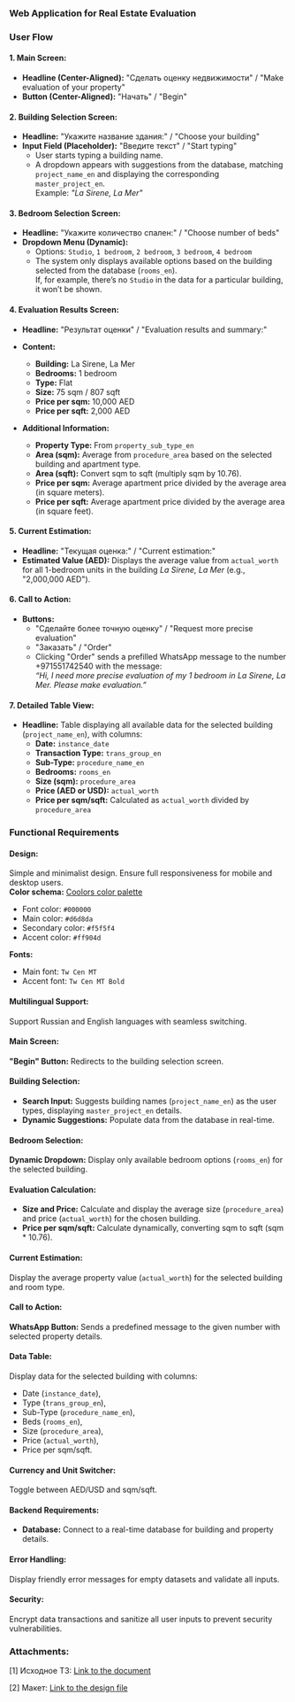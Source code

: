 ### **Web Application for Real Estate Evaluation**


### **User Flow**


#### **1. Main Screen:**
- **Headline (Center-Aligned):** 
  "Сделать оценку недвижимости" / "Make evaluation of your property"
- **Button (Center-Aligned):** 
  "Начать" / "Begin"


#### **2. Building Selection Screen:**
- **Headline:** 
  "Укажите название здания:" / "Choose your building"
- **Input Field (Placeholder):** 
  "Введите текст" / "Start typing"  
  - User starts typing a building name.
  - A dropdown appears with suggestions from the database, matching `project_name_en` and displaying the corresponding `master_project_en`.  
    Example: _"La Sirene, La Mer"_


#### **3. Bedroom Selection Screen:**
- **Headline:** 
  "Укажите количество спален:" / "Choose number of beds"
- **Dropdown Menu (Dynamic):**
  - Options: `Studio`, `1 bedroom`, `2 bedroom`, `3 bedroom`, `4 bedroom`
  - The system only displays available options based on the building selected from the database (`rooms_en`).  
    If, for example, there’s no `Studio` in the data for a particular building, it won’t be shown.


#### **4. Evaluation Results Screen:**
- **Headline:** 
  "Результат оценки" / "Evaluation results and summary:"
- **Content:** 
  - **Building:** La Sirene, La Mer  
  - **Bedrooms:** 1 bedroom  
  - **Type:** Flat  
  - **Size:** 75 sqm / 807 sqft  
  - **Price per sqm:** 10,000 AED  
  - **Price per sqft:** 2,000 AED

- **Additional Information:**
  - **Property Type:** From `property_sub_type_en`
  - **Area (sqm):** Average from `procedure_area` based on the selected building and apartment type.
  - **Area (sqft):** Convert sqm to sqft (multiply sqm by 10.76).
  - **Price per sqm:** Average apartment price divided by the average area (in square meters).
  - **Price per sqft:** Average apartment price divided by the average area (in square feet).


#### **5. Current Estimation:**
- **Headline:** 
  "Текущая оценка:" / "Current estimation:"
- **Estimated Value (AED):** 
  Displays the average value from `actual_worth` for all 1-bedroom units in the building _La Sirene, La Mer_ (e.g., "2,000,000 AED").


#### **6. Call to Action:**
- **Buttons:** 
  - "Сделайте более точную оценку" / "Request more precise evaluation"  
  - "Заказать" / "Order"  
  - Clicking "Order" sends a prefilled WhatsApp message to the number +971551742540 with the message:  
    _“Hi, I need more precise evaluation of my 1 bedroom in La Sirene, La Mer. Please make evaluation.”_


#### **7. Detailed Table View:**
- **Headline:** 
  Table displaying all available data for the selected building (`project_name_en`), with columns:
  - **Date:** `instance_date`
  - **Transaction Type:** `trans_group_en`
  - **Sub-Type:** `procedure_name_en`
  - **Bedrooms:** `rooms_en`
  - **Size (sqm):** `procedure_area`
  - **Price (AED or USD):** `actual_worth`
  - **Price per sqm/sqft:** Calculated as `actual_worth` divided by `procedure_area`


### **Functional Requirements**


#### **Design:**

Simple and minimalist design. Ensure full responsiveness for mobile and desktop users.  
**Color schema:** [Coolors color palette](https://coolors.co/d6d8da-d6d8da-f5f5f4-ff904d-000000)
- Font color: `#000000`
- Main color: `#d6d8da`
- Secondary color: `#f5f5f4`
- Accent color: `#ff904d`

**Fonts:**
- Main font: `Tw Cen MT`
- Accent font: `Tw Cen MT Bold`


#### **Multilingual Support:**
Support Russian and English languages with seamless switching.


#### **Main Screen:**
**"Begin" Button:** Redirects to the building selection screen.


#### **Building Selection:**
- **Search Input:** Suggests building names (`project_name_en`) as the user types, displaying `master_project_en` details.
- **Dynamic Suggestions:** Populate data from the database in real-time.


#### **Bedroom Selection:**
**Dynamic Dropdown:** Display only available bedroom options (`rooms_en`) for the selected building.


#### **Evaluation Calculation:**
- **Size and Price:** Calculate and display the average size (`procedure_area`) and price (`actual_worth`) for the chosen building.
- **Price per sqm/sqft:** Calculate dynamically, converting sqm to sqft (sqm * 10.76).


#### **Current Estimation:**
Display the average property value (`actual_worth`) for the selected building and room type.


#### **Call to Action:**
**WhatsApp Button:** Sends a predefined message to the given number with selected property details.


#### **Data Table:**
Display data for the selected building with columns:  
  - Date (`instance_date`),  
  - Type (`trans_group_en`),  
  - Sub-Type (`procedure_name_en`),  
  - Beds (`rooms_en`),  
  - Size (`procedure_area`),  
  - Price (`actual_worth`),  
  - Price per sqm/sqft.


#### **Currency and Unit Switcher:**
Toggle between AED/USD and sqm/sqft.


#### **Backend Requirements:**
- **Database:** Connect to a real-time database for building and property details.


#### **Error Handling:**
Display friendly error messages for empty datasets and validate all inputs.


#### **Security:**
Encrypt data transactions and sanitize all user inputs to prevent security vulnerabilities.


### **Attachments:**

[1] Исходное ТЗ: [Link to the document](https://docs.google.com/document/d/1-2qSFdwdxLaMyOb1Sd7aeldyuxMiZTJG/edit?usp=sharing&ouid=116826442056623255845&rtpof=true&sd=true)

[2] Макет: [Link to the design file](https://drive.google.com/file/d/1-4k53fp5QLMXjtXBFX58ysElr4G6qyvq/view?usp=sharing)

